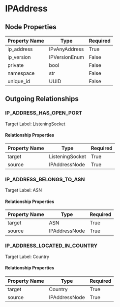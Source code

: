 
# IPAddress

## Node Properties

| Property Name | Type | Required |
| ------------- | ---- | -------- |
| ip_address | IPvAnyAddress | True |
| ip_version | IPVersionEnum | False |
| private | bool | False |
| namespace | str | False |
| unique_id | UUID | False |


## Outgoing Relationships

### IP_ADDRESS_HAS_OPEN_PORT

Target Label: ListeningSocket

#### Relationship Properties

| Property Name | Type | Required |
| ------------- | ---- | -------- |
| target | ListeningSocket | True |
| source | IPAddressNode | True |


### IP_ADDRESS_BELONGS_TO_ASN

Target Label: ASN

#### Relationship Properties

| Property Name | Type | Required |
| ------------- | ---- | -------- |
| target | ASN | True |
| source | IPAddressNode | True |


### IP_ADDRESS_LOCATED_IN_COUNTRY

Target Label: Country

#### Relationship Properties

| Property Name | Type | Required |
| ------------- | ---- | -------- |
| target | Country | True |
| source | IPAddressNode | True |



